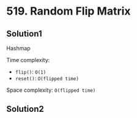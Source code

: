 # 519. Random Flip Matrix

## Solution1

Hashmap

Time complexity:

- `flip()`: `O(1)`
- `reset()`: `O(flipped time)`
  
Space complexity: `O(flipped time)`

## Solution2
